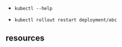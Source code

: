 
+ `kubectl --help`


<!-- restart a deployment -->
+ `kubectl rollout restart deployment/abc`


## resources